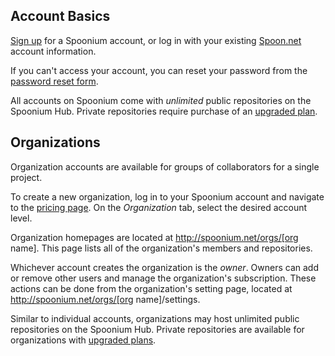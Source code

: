 ## Account Basics

[Sign up](http://spoon.net/sso/spoonium.net/register) for a Spoonium account, or log in with your existing [Spoon.net](http://spoon.net) account information.

If you can't access your account, you can reset your password from the [password reset form](http://spoon.net/password-reset). 

All accounts on Spoonium come with *unlimited* public repositories on the Spoonium Hub. Private repositories require purchase of an [upgraded plan](http://spoonium.net). 

## Organizations

Organization accounts are available for groups of collaborators for a single project. 

To create a new organization, log in to your Spoonium account and navigate to the [pricing page](http://spoonium.net/pricing). On the *Organization* tab, select the desired account level. 

Organization homepages are located at http://spoonium.net/orgs/[org name]. This page lists all of the organization's members and repositories. 

Whichever account creates the organization is the *owner*. Owners can add or remove other users and manage the organization's subscription. These actions can be done from the organization's setting page, located at http://spoonium.net/orgs/[org name]/settings. 

Similar to individual accounts, organizations may host unlimited public repositories on the Spoonium Hub. Private repositories are available for organizations with [upgraded plans](http://spoonium.net/pricing). 

